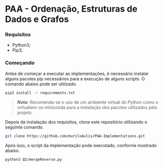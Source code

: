 # PAA - Ordenação, Estruturas de Dados e Grafos

### Requisitos

- Python3;
- Pip3;

### Começando

Antes de começar a executar as implementações, é necessário instalar alguns pacotes pip necessários para a execução de alguns scripts. O comando abaixo pode ser utilizado. 

```sh
pip3 install -r requirements.txt
```

> **_Nota_**: Recomenda-se o uso de um ambiente virtual do Python como o virtualenv ou miniconda para a instalação dos pacotes utilizados pelo projeto.

Depois da instalação dos requisitos, clone este repositório utilizando o seguinte comando.

```sh
git clone https://github.com/muriloAvlis/PAA-Implementations.git
```

Após isso, o script da implementação pode executado, conforme mostrado abaixo.

```sh
python3 Q2/mergeReverse.py
```
